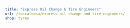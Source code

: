 ```yaml
---
title: "Express Oil Change & Tire Engineers"
url: /tuscaloosa/express-oil-change-and-tire-engineers/
shop: tyres
---
```

